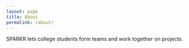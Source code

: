 ```yaml
---
layout: page
title: About
permalink: /about/
---
```

SPARKR lets college students form teams and work together on projects.
